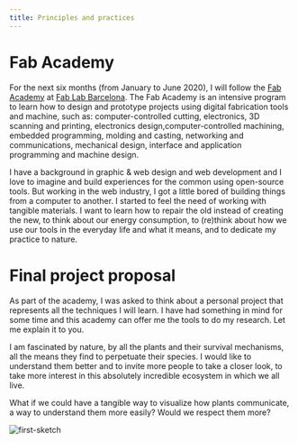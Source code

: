 ```yaml
---
title: Principles and practices
---
```


# Fab Academy

For the next six months (from January to June 2020), I will follow the [Fab Academy](https://fabacademy.org/) at [Fab Lab Barcelona](https://fablabbcn.org/). The Fab Academy is an intensive program to learn how to design and prototype projects using digital fabrication tools and machine, such as: computer-controlled cutting, electronics, 3D scanning and printing, electronics design,computer-controlled machining, embedded programming, molding and casting, networking and communications, mechanical design, interface and application programming and machine design.

I have a background in graphic & web design and web development and I love to imagine and build experiences for the common using open-source tools. But working in the web industry, I got a little bored of building things from a computer to another. I started to feel the need of working with tangible materials. I want to learn how to repair the old instead of creating the new, to think about our energy consumption, to (re)think about how we use our tools in the everyday life and what it means, and to dedicate my practice to nature.

# Final project proposal

As part of the academy, I was asked to think about a personal project that represents all the techniques I will learn. I have had something in mind for some time and this academy can offer me the tools to do my research. Let me explain it to you.

I am fascinated by nature, by all the plants and their survival mechanisms, all the means they find to perpetuate their species. I would like to understand them better and to invite more people to take a closer look, to take more interest in this absolutely incredible ecosystem in which we all live.

What if we could have a tangible way to visualize how plants communicate, a way to understand them more easily? Would we respect them more?

![first-sketch](large:first-sketch.jpg:flux)








